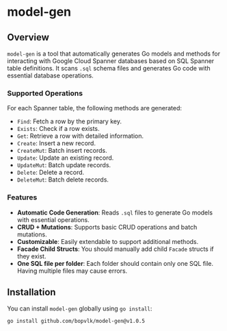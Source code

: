 # model-gen

## Overview

`model-gen` is a tool that automatically generates Go models and methods for interacting with Google Cloud Spanner databases based on SQL Spanner table definitions. It scans `.sql` schema files and generates Go code with essential database operations.

### Supported Operations

For each Spanner table, the following methods are generated:

- `Find`: Fetch a row by the primary key.
- `Exists`: Check if a row exists.
- `Get`: Retrieve a row with detailed information.
- `Create`: Insert a new record.
- `CreateMut`: Batch insert records.
- `Update`: Update an existing record.
- `UpdateMut`: Batch update records.
- `Delete`: Delete a record.
- `DeleteMut`: Batch delete records.

### Features

- **Automatic Code Generation**: Reads `.sql` files to generate Go models with essential operations.
- **CRUD + Mutations**: Supports basic CRUD operations and batch mutations.
- **Customizable**: Easily extendable to support additional methods.
- **Facade Child Structs**: You should manually add child `Facade` structs if they exist.
- **One SQL file per folder**: Each folder should contain only one SQL file. Having multiple files may cause errors.

## Installation

You can install `model-gen` globally using `go install`:

```bash
go install github.com/bopvlk/model-gen@v1.0.5
```